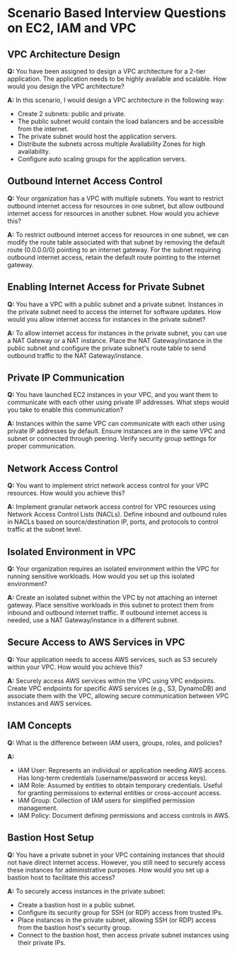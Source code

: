 # Scenario Based Interview Questions on EC2, IAM and VPC

## VPC Architecture Design

**Q:** You have been assigned to design a VPC architecture for a 2-tier application. The application needs to be highly available and scalable. How would you design the VPC architecture?

**A:** In this scenario, I would design a VPC architecture in the following way:
   - Create 2 subnets: public and private.
   - The public subnet would contain the load balancers and be accessible from the internet.
   - The private subnet would host the application servers.
   - Distribute the subnets across multiple Availability Zones for high availability.
   - Configure auto scaling groups for the application servers.

## Outbound Internet Access Control

**Q:** Your organization has a VPC with multiple subnets. You want to restrict outbound internet access for resources in one subnet, but allow outbound internet access for resources in another subnet. How would you achieve this?

**A:** To restrict outbound internet access for resources in one subnet, we can modify the route table associated with that subnet by removing the default route (0.0.0.0/0) pointing to an internet gateway. For the subnet requiring outbound internet access, retain the default route pointing to the internet gateway.

## Enabling Internet Access for Private Subnet

**Q:** You have a VPC with a public subnet and a private subnet. Instances in the private subnet need to access the internet for software updates. How would you allow internet access for instances in the private subnet?

**A:** To allow internet access for instances in the private subnet, you can use a NAT Gateway or a NAT instance. Place the NAT Gateway/instance in the public subnet and configure the private subnet's route table to send outbound traffic to the NAT Gateway/instance.

## Private IP Communication

**Q:** You have launched EC2 instances in your VPC, and you want them to communicate with each other using private IP addresses. What steps would you take to enable this communication?

**A:** Instances within the same VPC can communicate with each other using private IP addresses by default. Ensure instances are in the same VPC and subnet or connected through peering. Verify security group settings for proper communication.

## Network Access Control

**Q:** You want to implement strict network access control for your VPC resources. How would you achieve this?

**A:** Implement granular network access control for VPC resources using Network Access Control Lists (NACLs). Define inbound and outbound rules in NACLs based on source/destination IP, ports, and protocols to control traffic at the subnet level.

## Isolated Environment in VPC

**Q:** Your organization requires an isolated environment within the VPC for running sensitive workloads. How would you set up this isolated environment?

**A:** Create an isolated subnet within the VPC by not attaching an internet gateway. Place sensitive workloads in this subnet to protect them from inbound and outbound internet traffic. If outbound internet access is needed, use a NAT Gateway/instance in a different subnet.

## Secure Access to AWS Services in VPC

**Q:** Your application needs to access AWS services, such as S3 securely within your VPC. How would you achieve this?

**A:** Securely access AWS services within the VPC using VPC endpoints. Create VPC endpoints for specific AWS services (e.g., S3, DynamoDB) and associate them with the VPC, allowing secure communication between VPC instances and AWS services.

## IAM Concepts

**Q:** What is the difference between IAM users, groups, roles, and policies?

**A:** 
- IAM User: Represents an individual or application needing AWS access. Has long-term credentials (username/password or access keys).
- IAM Role: Assumed by entities to obtain temporary credentials. Useful for granting permissions to external entities or cross-account access.
- IAM Group: Collection of IAM users for simplified permission management.
- IAM Policy: Document defining permissions and access controls in AWS.

## Bastion Host Setup

**Q:** You have a private subnet in your VPC containing instances that should not have direct internet access. However, you still need to securely access these instances for administrative purposes. How would you set up a bastion host to facilitate this access?

**A:** To securely access instances in the private subnet:
   - Create a bastion host in a public subnet.
   - Configure its security group for SSH (or RDP) access from trusted IPs.
   - Place instances in the private subnet, allowing SSH (or RDP) access from the bastion host's security group.
   - Connect to the bastion host, then access private subnet instances using their private IPs.

